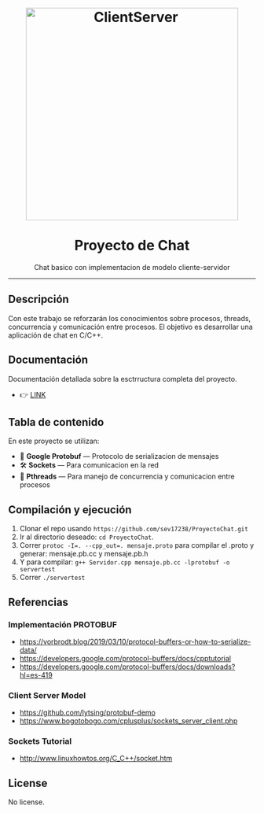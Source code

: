 

<h1 align="center">
<br>
  <a href="https://en.wikipedia.org/wiki/Client%E2%80%93server_model"><img src="https://entreunosyceros.net/wp-content/uploads/2013/10/clienteservidor-1024x538.jpg" alt="ClientServer" width=432 length=512"></a>
<br>
<br>
Proyecto de Chat
</h1>

<p align="center">Chat basico con implementacion de modelo cliente-servidor</p>


<hr />

## Descripción
Con este trabajo se reforzarán los conocimientos sobre procesos, threads, concurrencia y comunicación entre procesos. El objetivo es desarrollar una aplicación de chat en C/C++.

## Documentación
Documentación detallada sobre la esctrructura completa del proyecto.
- :point_right: [LINK](https://chchew.github.io/DOC-ProyectoChat/index.html)

## Tabla de contenido
En este proyecto se utilizan:

- :milky_way: **Google Protobuf** — Protocolo de serializacion de mensajes
- 🛠 **Sockets** — Para comunicacion en la red
- :balloon: **Pthreads** — Para manejo de concurrencia y comunicacion entre procesos

## Compilación y ejecución
1. Clonar el repo usando `https://github.com/sev17238/ProyectoChat.git`
2. Ir al directorio deseado: `cd ProyectoChat`.<br />
3. Correr `protoc -I=. --cpp_out=. mensaje.proto` para compilar el .proto y generar: mensaje.pb.cc y mensaje.pb.h
4. Y para compilar: `g++ Servidor.cpp mensaje.pb.cc -lprotobuf -o servertest`
5. Correr `./servertest`

## Referencias

### Implementación PROTOBUF
 - https://vorbrodt.blog/2019/03/10/protocol-buffers-or-how-to-serialize-data/
 - https://developers.google.com/protocol-buffers/docs/cpptutorial
 - https://developers.google.com/protocol-buffers/docs/downloads?hl=es-419

### Client Server Model
 - https://github.com/lytsing/protobuf-demo
 - https://www.bogotobogo.com/cplusplus/sockets_server_client.php

### Sockets Tutorial
 - http://www.linuxhowtos.org/C_C++/socket.htm


## License
No license.

